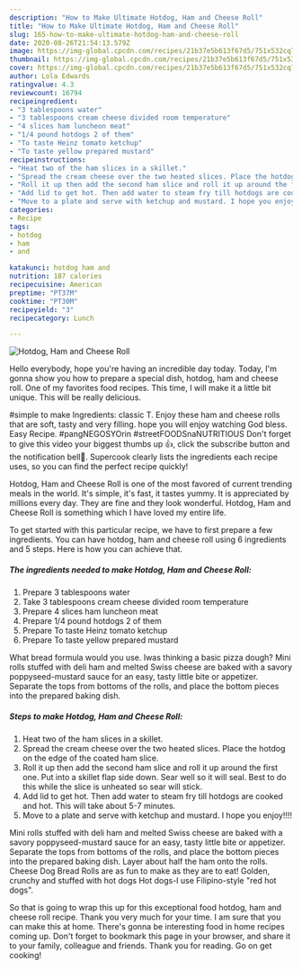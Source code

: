 ```yaml
---
description: "How to Make Ultimate Hotdog, Ham and Cheese Roll"
title: "How to Make Ultimate Hotdog, Ham and Cheese Roll"
slug: 165-how-to-make-ultimate-hotdog-ham-and-cheese-roll
date: 2020-08-26T21:54:13.579Z
image: https://img-global.cpcdn.com/recipes/21b37e5b613f67d5/751x532cq70/hotdog-ham-and-cheese-roll-recipe-main-photo.jpg
thumbnail: https://img-global.cpcdn.com/recipes/21b37e5b613f67d5/751x532cq70/hotdog-ham-and-cheese-roll-recipe-main-photo.jpg
cover: https://img-global.cpcdn.com/recipes/21b37e5b613f67d5/751x532cq70/hotdog-ham-and-cheese-roll-recipe-main-photo.jpg
author: Lola Edwards
ratingvalue: 4.3
reviewcount: 16794
recipeingredient:
- "3 tablespoons water"
- "3 tablespoons cream cheese divided room temperature"
- "4 slices ham luncheon meat"
- "1/4 pound hotdogs 2 of them"
- "To taste Heinz tomato ketchup"
- "To taste yellow prepared mustard"
recipeinstructions:
- "Heat two of the ham slices in a skillet."
- "Spread the cream cheese over the two heated slices. Place the hotdog on the edge of the coated ham slice."
- "Roll it up then add the second ham slice and roll it up around the first one. Put into a skillet flap side down. Sear well so it will seal. Best to do this while the slice is unheated so sear will stick."
- "Add lid to get hot. Then add water to steam fry till hotdogs are cooked and hot. This will take about 5-7 minutes."
- "Move to a plate and serve with ketchup and mustard. I hope you enjoy!!!!"
categories:
- Recipe
tags:
- hotdog
- ham
- and

katakunci: hotdog ham and 
nutrition: 187 calories
recipecuisine: American
preptime: "PT37M"
cooktime: "PT30M"
recipeyield: "3"
recipecategory: Lunch

---
```



![Hotdog, Ham and Cheese Roll](https://img-global.cpcdn.com/recipes/21b37e5b613f67d5/751x532cq70/hotdog-ham-and-cheese-roll-recipe-main-photo.jpg)

Hello everybody, hope you're having an incredible day today. Today, I'm gonna show you how to prepare a special dish, hotdog, ham and cheese roll. One of my favorites food recipes. This time, I will make it a little bit unique. This will be really delicious.

#simple to make Ingredients: classic T. Enjoy these ham and cheese rolls that are soft, tasty and very filling. hope you will enjoy watching God bless. Easy Recipe. #pangNEGOSYOrin #streetFOODSnaNUTRITIOUS Don&#39;t forget to give this video your biggest thumbs up 👍, click the subscribe button and the notification bell🔔. Supercook clearly lists the ingredients each recipe uses, so you can find the perfect recipe quickly!

Hotdog, Ham and Cheese Roll is one of the most favored of current trending meals in the world. It's simple, it's fast, it tastes yummy. It is appreciated by millions every day. They are fine and they look wonderful. Hotdog, Ham and Cheese Roll is something which I have loved my entire life.


To get started with this particular recipe, we have to first prepare a few ingredients. You can have hotdog, ham and cheese roll using 6 ingredients and 5 steps. Here is how you can achieve that.

<!--inarticleads1-->

##### The ingredients needed to make Hotdog, Ham and Cheese Roll:

1. Prepare 3 tablespoons water
1. Take 3 tablespoons cream cheese divided room temperature
1. Prepare 4 slices ham luncheon meat
1. Prepare 1/4 pound hotdogs 2 of them
1. Prepare To taste Heinz tomato ketchup
1. Prepare To taste yellow prepared mustard


What bread formula would you use. Iwas thinking a basic pizza dough? Mini rolls stuffed with deli ham and melted Swiss cheese are baked with a savory poppyseed-mustard sauce for an easy, tasty little bite or appetizer. Separate the tops from bottoms of the rolls, and place the bottom pieces into the prepared baking dish. 

<!--inarticleads2-->

##### Steps to make Hotdog, Ham and Cheese Roll:

1. Heat two of the ham slices in a skillet.
1. Spread the cream cheese over the two heated slices. Place the hotdog on the edge of the coated ham slice.
1. Roll it up then add the second ham slice and roll it up around the first one. Put into a skillet flap side down. Sear well so it will seal. Best to do this while the slice is unheated so sear will stick.
1. Add lid to get hot. Then add water to steam fry till hotdogs are cooked and hot. This will take about 5-7 minutes.
1. Move to a plate and serve with ketchup and mustard. I hope you enjoy!!!!


Mini rolls stuffed with deli ham and melted Swiss cheese are baked with a savory poppyseed-mustard sauce for an easy, tasty little bite or appetizer. Separate the tops from bottoms of the rolls, and place the bottom pieces into the prepared baking dish. Layer about half the ham onto the rolls. Cheese Dog Bread Rolls are as fun to make as they are to eat! Golden, crunchy and stuffed with hot dogs Hot dogs-I use Filipino-style &#34;red hot dogs&#34;. 

So that is going to wrap this up for this exceptional food hotdog, ham and cheese roll recipe. Thank you very much for your time. I am sure that you can make this at home. There's gonna be interesting food in home recipes coming up. Don't forget to bookmark this page in your browser, and share it to your family, colleague and friends. Thank you for reading. Go on get cooking!
